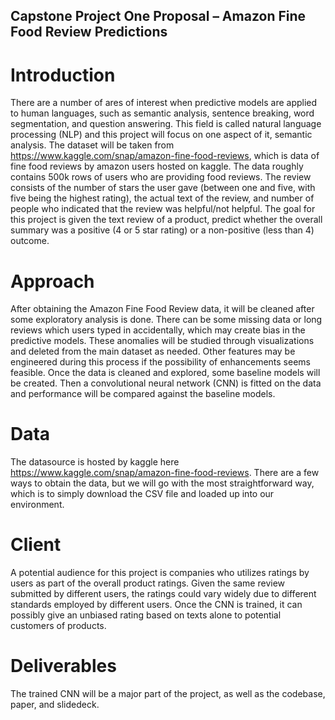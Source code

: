 ## Capstone Project One Proposal – Amazon Fine Food Review Predictions

Introduction
======
There are a number of ares of interest when predictive models are applied to human languages, such as semantic analysis, sentence breaking, word segmentation, and question answering. This field is called natural language processing (NLP) and this project will focus on one aspect of it, semantic analysis.  The dataset will be taken from https://www.kaggle.com/snap/amazon-fine-food-reviews, which is data of fine food reviews by amazon users hosted on kaggle.  The data roughly contains 500k rows of users who are providing food reviews.  The review consists of the number of stars the user gave (between one and five, with five being the highest rating), the actual text of the review, and number of people who indicated that the review was helpful/not helpful.  The goal for this project is given the text review of a product, predict whether the overall summary was a positive (4 or 5 star rating) or a non-positive (less than 4) outcome.

Approach
======
After obtaining the Amazon Fine Food Review data, it will be cleaned after some exploratory analysis is done.  There can be some missing data or long reviews which users typed in accidentally, which may create bias in the predictive models.  These anomalies will be studied through visualizations and deleted from the main dataset as needed.  Other features may be engineered during this process if the possibility of enhancements seems feasible.  Once the data is cleaned and explored,  some baseline models will be created. Then a convolutional neural network (CNN) is fitted on the data and performance will be compared against the baseline models. 

Data
=====
The datasource is hosted by kaggle here https://www.kaggle.com/snap/amazon-fine-food-reviews.  There are a few ways to obtain the data, but we will go with the most straightforward way, which is to simply download the CSV file and loaded up into our environment.  

Client
======
A potential audience for this project is companies who utilizes ratings by users as part of the overall product ratings.   Given the same review submitted by different users, the ratings could vary widely due to different standards employed by different users.  Once the CNN is trained, it can possibly give an unbiased rating based on texts alone to potential customers of products.

Deliverables
======
The trained CNN will be a major part of the project, as well as the codebase, paper, and slidedeck. 
